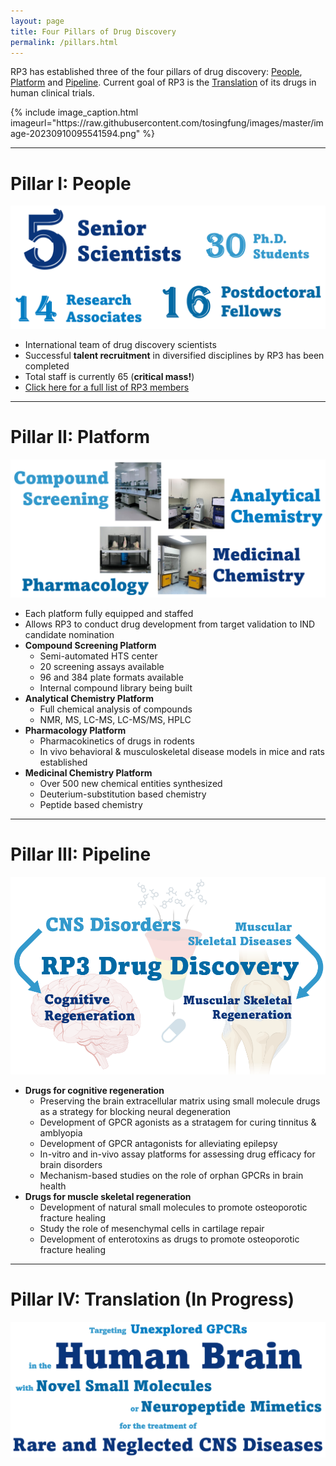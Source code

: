```yaml
---
layout: page
title: Four Pillars of Drug Discovery
permalink: /pillars.html
---
```


<div class="site-description">
    <p>
        RP3 has established three of the four pillars of drug discovery: <a href="">People</a>, <a href="">Platform</a> and <a href="">Pipeline</a>. Current goal of RP3 is the <a href="">Translation</a> of its drugs in human clinical trials.
    </p>
</div>
{% include image_caption.html imageurl="https://raw.githubusercontent.com/tosingfung/images/master/image-20230910095541594.png"  %}

---

# Pillar I: People

![image-20230910114849560](https://raw.githubusercontent.com/tosingfung/images/master/image-20230910114849560.png)

- International team of drug discovery scientists
- Successful **talent recruitment** in diversified disciplines by RP3 has been completed
- Total staff is currently 65 (**critical mass!**)
- [Click here for a full list of RP3 members](/people)

---

# Pillar II: Platform

![image-20230910135827999](https://raw.githubusercontent.com/tosingfung/images/master/image-20230910135827999.png)

- Each platform fully equipped and staffed
- Allows RP3 to conduct drug development from target validation to IND candidate nomination
- **Compound Screening Platform**
  - Semi-automated HTS center
  - 20 screening assays available
  - 96 and 384 plate formats available
  - Internal compound library being built
- **Analytical Chemistry Platform**
  - Full chemical analysis of compounds
  - NMR, MS, LC-MS, LC-MS/MS, HPLC
- **Pharmacology Platform**
  - Pharmacokinetics of drugs in rodents
  - In vivo behavioral & musculoskeletal disease models in mice and rats established
- **Medicinal Chemistry Platform**
  - Over 500 new chemical entities synthesized
  - Deuterium-substitution based chemistry
  - Peptide based chemistry  

---

# Pillar III: Pipeline

![image-20230910135453970](https://raw.githubusercontent.com/tosingfung/images/master/image-20230910135453970.png)

- **Drugs for cognitive regeneration**
  - Preserving the brain extracellular matrix using small molecule drugs as a strategy for blocking neural degeneration
  - Development of GPCR agonists as a stratagem for curing tinnitus & amblyopia
  - Development of GPCR antagonists for alleviating epilepsy
  - In-vitro and in-vivo assay platforms for assessing drug efficacy for brain disorders
  - Mechanism-based studies on the role of orphan GPCRs in brain health
- **Drugs for muscle skeletal regeneration**
  - Development of natural small molecules to promote osteoporotic fracture healing
  - Study the role of mesenchymal cells in cartilage repair
  - Development of enterotoxins as drugs to promote osteoporotic fracture healing



---

# Pillar IV: Translation (In Progress)

![image-20230910142308241](https://raw.githubusercontent.com/tosingfung/images/master/image-20230910142308241.png)

